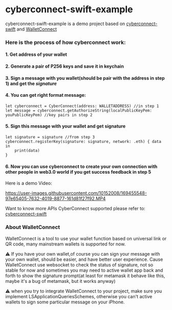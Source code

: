 # cyberconnect-swift-example
cyberconnect-swift-example is a demo project based on
[cyberconnect-swift](https://github.com/cyberconnecthq/cyberconnect-swift-lib) and [WalletConnect](https://github.com/trustwallet/wallet-connect-swift)

### Here is the process of how cyberconnect work:
#### 1. Get address of your wallet
#### 2. Generate a pair of P256 keys and save it in keychain
#### 3. Sign a **message** with you wallet(should be pair with the address in step 1) and get the _signature_
#### 4. You can get right format message:
```
let cyberconnect = CyberConnect(address: WALLETADDRESS) //in step 1
let message = cyberconnect.getAuthorizeString(localPublicKeyPem: youPublicKeyPem) //key pairs in step 2
```
#### 5. Sign this message with your wallet and get signature
```
let signature = signature //from step 3
cyberconnect.registerKey(signature: signature, network: .eth) { data in
    print(data) 
}
```
#### 6. Now you can use cyberconnect to create your own connection with other people in web3.0 world if you get success feedback in step 5

Here is a demo Video:

https://user-images.githubusercontent.com/10152008/169455548-97e65405-7632-4019-8877-161d81f27f92.MP4

Want to know more APIs CyberConnect supported please refer to: [cyberconnect-swift](https://github.com/cyberconnecthq/cyberconnect-swift-lib)

### About WalletConnect
WalletConnect is a tool to use your wallet function based on universal link or QR code, many mainstream wallets is supported for now.

⚠️ If you have your own wallet,of course you can sign your message with your own wallet, should be easier, and have better user experience. Cause WalletConnect use websocket to check the status of signature, not so stable for now and sometimes you may need to active wallet app back and forth to show the signature prompt(at least for metamask it behave like this, maybe it's a bug of metamask, but it works anyway)

⚠️ when you try to integrate WalletConnect to your project, make sure you implement LSApplicationQueriesSchemes, otherwise you can't active wallets to sign some particular message on your iPhone.




